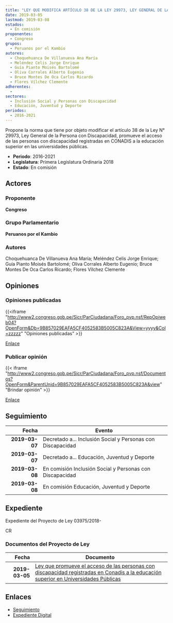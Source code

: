 ```yaml
---
title: "LEY QUE MODIFICA ARTÍCULO 38 DE LA LEY 29973, LEY GENERAL DE LA PERSONA CON DISCAPACIDAD"
date: 2019-03-05
lastmod: 2019-03-08
estados: 
  - En comisión
proponentes: 
  - Congreso
grupos: 
  - Peruanos por el Kambio
autores: 
  - Choquehuanca De Villanueva Ana María
  - Meléndez Celis Jorge Enrique
  - Guía Pianto Moisés Bartolomé
  - Oliva Corrales Alberto Eugenio
  - Bruce Montes De Oca Carlos Ricardo
  - Flores Vílchez Clemente
adherentes: 
  - 
sectores: 
  - Inclusión Social y Personas con Discapacidad
  - Educación, Juventud y Deporte
periodos: 
  - 2016-2021
---
```


Propone la norma que tiene por objeto modificar el artículo 38 de la Ley N° 29973, Ley General de la Persona con Discapacidad, promueve el acceso de las personas con discapacidad registradas en CONADIS a la educación superior en las universidades públicas.

- **Periodo**: 2016-2021
- **Legislatura**: Primera Legislatura Ordinaria 2018
- **Estado**: En comisión

## Actores

### Proponente

**Congreso**

### Grupo Parlamentario

**Peruanos por el Kambio**

### Autores

Choquehuanca De Villanueva Ana María; Meléndez Celis Jorge Enrique; Guía Pianto Moisés Bartolomé; Oliva Corrales Alberto Eugenio; Bruce Montes De Oca Carlos Ricardo; Flores Vílchez Clemente


## Opiniones

### Opiniones publicadas

{{<iframe "http://www2.congreso.gob.pe/Sicr/ParCiudadana/Foro_pvp.nsf/RepOpiweb04?OpenForm&Db=9B857029EAFA5CF4052583B5005C823A&View=yyyy&Col=zzzzz" "Opiniones publicadas" >}}

[Enlace](http://www2.congreso.gob.pe/Sicr/ParCiudadana/Foro_pvp.nsf/RepOpiweb04?OpenForm&Db=9B857029EAFA5CF4052583B5005C823A&View=yyyy&Col=zzzzz)
### Publicar opinión

{{< iframe "http://www2.congreso.gob.pe/Sicr/ParCiudadana/Foro_pvp.nsf/Documentos?OpenForm&ParentUnid=9B857029EAFA5CF4052583B5005C823A&view" "Brindar opinión" >}}

[Enlace](http://www2.congreso.gob.pe/Sicr/ParCiudadana/Foro_pvp.nsf/Documentos?OpenForm&ParentUnid=9B857029EAFA5CF4052583B5005C823A&view)

## Seguimiento

| Fecha | Evento |
|------:|--------|
| **2019-03-07** | Decretado a... Inclusión Social y Personas con Discapacidad|
| **2019-03-07** | Decretado a... Educación, Juventud y Deporte|
| **2019-03-08** | En comisión Inclusión Social y Personas con Discapacidad|
| **2019-03-08** | En comisión Educación, Juventud y Deporte|


## Expediente

Expediente del Proyecto de Ley 03975/2018-

CR


### Documentos del Proyecto de Ley

| Fecha | Documento |
|------:|--------|
| **2019-03-05** | [Ley que promueve el acceso de las personas con discapacidad registradas en Conadis a la educación superior en Universidades Públicas](http://www.leyes.congreso.gob.pe/Documentos/2016_2021/Proyectos_de_Ley_y_de_Resoluciones_Legislativas/PL0397520190305..pdf) |

## Enlaces 

- [Seguimiento](http://www2.congreso.gob.pehttp://www2.congreso.gob.pe/Sicr/TraDocEstProc/CLProLey2016.nsf/f7fff46988ca05b1052578e100829cc7/08da39fe465a136f052583b4007f5138?OpenDocument)
- [Expediente Digital](http://www2.congreso.gob.pehttp://www2.congreso.gob.pe/Sicr/TraDocEstProc/CLProLey2016.nsf/f7fff46988ca05b1052578e100829cc7/08da39fe465a136f052583b4007f5138?OpenDocument&Click=05257FB7005EB655.eb71d0cf91d8294e05256cdf006b5706/$Body/0.1C6C)

